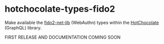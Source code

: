 # hotchocolate-types-fido2

Make available the [fido2-net-lib](https://github.com/passwordless-lib/fido2-net-lib) (WebAuthn) types within the [HotChocolate](https://github.com/ChilliCream/hotchocolate) (GraphQL) library.

FIRST RELEASE AND DOCUMENTATION COMING SOON
